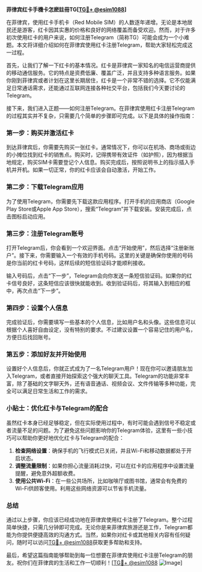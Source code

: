 **菲律宾红卡手機卡怎麽註冊TG[[TG💪+ @esim1088](https://t.me/s/esim1088)]**

在菲律宾，使用红卡手机卡（Red Mobile SIM）的人数逐年递增。无论是本地居民还是游客，红卡因其实惠的价格和良好的网络覆盖而备受欢迎。然而，对于许多初次使用红卡的用户来说，如何注册Telegram（简称TG）可能会成为一个小难题。本文将详细介绍如何在菲律宾使用红卡注册Telegram，帮助大家轻松完成这一过程。

首先，让我们了解一下红卡的基本情况。红卡是菲律宾一家知名的电信运营商提供的移动通信服务。它的特点是资费低廉、覆盖广泛，并且支持多种语言服务。如果你刚到菲律宾或者计划在这里长期居住，红卡是一个非常不错的选择。它不仅能满足日常通话需求，还能通过互联网连接各种社交平台，包括我们今天要讨论的Telegram。

接下来，我们进入正题——如何注册Telegram。在菲律宾使用红卡注册Telegram的过程其实并不复杂，只需要几个简单的步骤即可完成。以下是具体的操作指南：

### 第一步：购买并激活红卡

到达菲律宾后，你需要先购买一张红卡。通常情况下，你可以在机场、商场或街边的小摊位找到红卡的销售点。购买时，记得携带有效证件（如护照），因为根据当地规定，购买SIM卡需要登记个人信息。购买完成后，按照说明书上的指示插入手机并开机。如果一切正常，你的红卡应该会自动激活，开始工作。

### 第二步：下载Telegram应用

为了使用Telegram，你需要先下载这款应用程序。打开手机的应用商店（Google Play Store或Apple App Store），搜索“Telegram”并下载安装。安装完成后，点击图标启动应用。

### 第三步：注册Telegram账号

打开Telegram后，你会看到一个欢迎界面。点击“开始使用”，然后选择“注册新账户”。接下来，你需要输入一个有效的手机号码。这里的关键是确保你使用的号码是你当前的红卡号码，这样后续的短信验证码才能顺利接收。

输入号码后，点击“下一步”，Telegram会向你发送一条短信验证码。如果你的红卡信号良好，这条短信应该很快就能收到。收到验证码后，将其输入到相应的框中，再次点击“下一步”。

### 第四步：设置个人信息

完成验证后，你需要填写一些基本的个人信息，比如用户名和头像。这些信息可以根据个人喜好自由设定，没有特别的要求。不过建议设置一个容易记住的用户名，方便日后找回账号。

### 第五步：添加好友并开始使用

设置好个人信息后，你就正式成为了一名Telegram用户！现在你可以邀请朋友加入Telegram，或者直接开始探索这个强大的聊天工具。Telegram的功能非常丰富，除了基础的文字聊天外，还有语音通话、视频会议、文件传输等多种功能，完全可以满足日常生活和工作的需求。

### 小贴士：优化红卡与Telegram的配合

虽然红卡本身已经足够稳定，但在实际使用过程中，有时可能会遇到信号不稳定或者流量不足的问题。为了避免这些问题影响你的Telegram体验，这里有一些小技巧可以帮助你更好地优化红卡与Telegram的配合：

1. **检查网络设置**：确保手机的飞行模式已关闭，并且Wi-Fi和移动数据都处于开启状态。
2. **调整流量限制**：如果你担心流量消耗过快，可以在红卡的应用程序中设置流量提醒，避免意外超额收费。
3. **使用公共Wi-Fi**：在一些公共场所，比如咖啡厅或图书馆，通常会有免费的Wi-Fi供顾客使用。利用这些网络资源可以节省手机流量。

### 总结

通过以上步骤，你应该已经成功地在菲律宾使用红卡注册了Telegram。整个过程简单快捷，只需几分钟即可完成。无论你是来菲律宾旅游还是工作，Telegram都能为你提供便捷高效的沟通方式。当然，如果你对红卡或其他相关内容有任何疑问，随时可以访问[TG💪+ @esim1088](https://t.me/s/esim1088)获取更多帮助和支持。

最后，希望这篇指南能够帮助到每一位想要在菲律宾使用红卡注册Telegram的朋友。祝你们在菲律宾的生活和工作一切顺利！[[TG💪+ @esim1088](https://t.me/s/esim1088) ![Image](https://i.postimg.cc/4NQfJmqS/Snipaste-2025-05-13-00-14-12.png)]